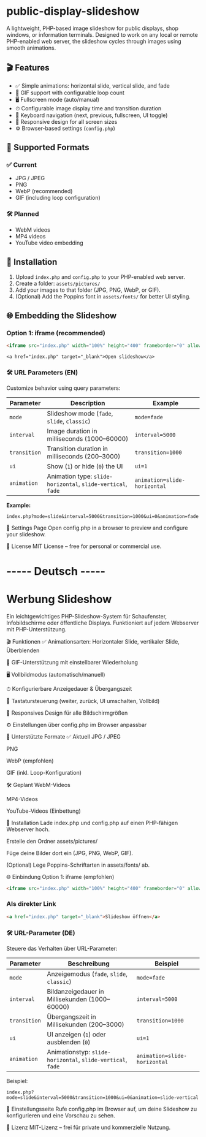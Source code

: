 # public-display-slideshow

A lightweight, PHP-based image slideshow for public displays, shop windows, or information terminals. Designed to work on any local or remote PHP-enabled web server, the slideshow cycles through images using smooth animations.

## 🎬 Features

- ✅ Simple animations: horizontal slide, vertical slide, and fade
- 🔁 GIF support with configurable loop count
- 🖥 Fullscreen mode (auto/manual)
- ⏱ Configurable image display time and transition duration
- 🧭 Keyboard navigation (next, previous, fullscreen, UI toggle)
- 🧩 Responsive design for all screen sizes
- ⚙️ Browser-based settings (`config.php`)

## 📁 Supported Formats

### ✅ Current
- JPG / JPEG
- PNG
- WebP (recommended)
- GIF (including loop configuration)

### 🛠 Planned
- WebM videos
- MP4 videos
- YouTube video embedding

## 🚀 Installation

1. Upload `index.php` and `config.php` to your PHP-enabled web server.
2. Create a folder: `assets/pictures/`
3. Add your images to that folder (JPG, PNG, WebP, or GIF).
4. (Optional) Add the Poppins font in `assets/fonts/` for better UI styling.

## 🌐 Embedding the Slideshow

### Option 1: iframe (recommended)
```html
<iframe src="index.php" width="100%" height="400" frameborder="0" allowfullscreen></iframe>
```
```
<a href="index.php" target="_blank">Open slideshow</a>
```
### 🛠 URL Parameters (EN)

Customize behavior using query parameters:

| Parameter   | Description                                               | Example                 |
|-------------|-----------------------------------------------------------|-------------------------|
| `mode`      | Slideshow mode (`fade`, `slide`, `classic`)              | `mode=fade`             |
| `interval`  | Image duration in milliseconds (1000–60000)              | `interval=5000`         |
| `transition`| Transition duration in milliseconds (200–3000)           | `transition=1000`       |
| `ui`        | Show (`1`) or hide (`0`) the UI                          | `ui=1`                  |
| `animation` | Animation type: `slide-horizontal`, `slide-vertical`, `fade` | `animation=slide-horizontal` |


**Example:**
```
index.php?mode=slide&interval=5000&transition=1000&ui=0&animation=fade
```

🔧 Settings Page
Open config.php in a browser to preview and configure your slideshow.

📜 License
MIT License – free for personal or commercial use.


# ----- Deutsch -----

# Werbung Slideshow

Ein leichtgewichtiges PHP-Slideshow-System für Schaufenster, Infobildschirme oder öffentliche Displays. Funktioniert auf jedem Webserver mit PHP-Unterstützung.

🎬 Funktionen
✅ Animationsarten: Horizontaler Slide, vertikaler Slide, Überblenden

🔁 GIF-Unterstützung mit einstellbarer Wiederholung

🖥 Vollbildmodus (automatisch/manuell)

⏱ Konfigurierbare Anzeigedauer & Übergangszeit

🧭 Tastatursteuerung (weiter, zurück, UI umschalten, Vollbild)

🧩 Responsives Design für alle Bildschirmgrößen

⚙️ Einstellungen über config.php im Browser anpassbar

📁 Unterstützte Formate
✅ Aktuell
JPG / JPEG

PNG

WebP (empfohlen)

GIF (inkl. Loop-Konfiguration)

🛠 Geplant
WebM-Videos

MP4-Videos

YouTube-Videos (Einbettung)

🚀 Installation
Lade index.php und config.php auf einen PHP-fähigen Webserver hoch.

Erstelle den Ordner assets/pictures/

Füge deine Bilder dort ein (JPG, PNG, WebP, GIF).

(Optional) Lege Poppins-Schriftarten in assets/fonts/ ab.

🌐 Einbindung
Option 1: iframe (empfohlen)

```html
<iframe src="index.php" width="100%" height="400" frameborder="0" allowfullscreen></iframe>
```

### Als direkter Link

```html
<a href="index.php" target="_blank">Slideshow öffnen</a>
```

### 🛠 URL-Parameter (DE)

Steuere das Verhalten über URL-Parameter:

| Parameter   | Beschreibung                                              | Beispiel                |
|-------------|-----------------------------------------------------------|-------------------------|
| `mode`      | Anzeigemodus (`fade`, `slide`, `classic`)                | `mode=fade`             |
| `interval`  | Bildanzeigedauer in Millisekunden (1000–60000)           | `interval=5000`         |
| `transition`| Übergangszeit in Millisekunden (200–3000)                | `transition=1000`       |
| `ui`        | UI anzeigen (`1`) oder ausblenden (`0`)                  | `ui=1`                  |
| `animation` | Animationstyp: `slide-horizontal`, `slide-vertical`, `fade` | `animation=slide-horizontal` |

Beispiel:
```
index.php?mode=slide&interval=5000&transition=1000&ui=0&animation=slide-vertical
```


🔧 Einstellungsseite
Rufe config.php im Browser auf, um deine Slideshow zu konfigurieren und eine Vorschau zu sehen.

📜 Lizenz
MIT-Lizenz – frei für private und kommerzielle Nutzung.
